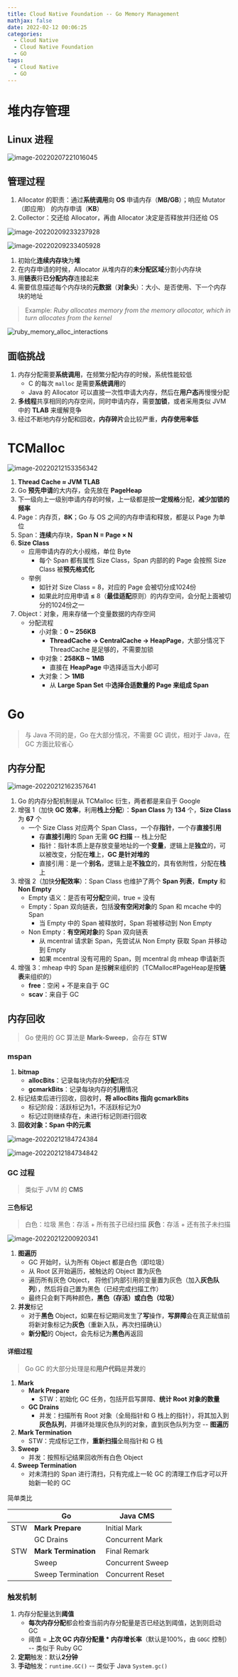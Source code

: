 ```yaml
---
title: Cloud Native Foundation -- Go Memory Management
mathjax: false
date: 2022-02-12 00:06:25
categories:
  - Cloud Native
  - Cloud Native Foundation
  - GO
tags:
  - Cloud Native
  - GO
---
```


# 堆内存管理

## Linux 进程

![image-20220207221016045](https://cnf-1253868755.cos.ap-guangzhou.myqcloud.com/go/image-20220207221016045.png)

<!-- more -->

## 管理过程

1. Allocator 的职责：通过**系统调用**向 **OS** 申请内存（**MB/GB**）；响应 Mutator（即应用） 的内存申请（**KB**）
2. Collector：交还给 Allocator，再由 Allocator 决定是否释放并归还给 OS

![image-20220209233237928](https://cnf-1253868755.cos.ap-guangzhou.myqcloud.com/go/image-20220209233237928.png)

![image-20220209233405928](https://cnf-1253868755.cos.ap-guangzhou.myqcloud.com/go/image-20220209233405928.png)

1. 初始化**连续内存块**为**堆**
2. 在内存申请的时候，Allocator 从堆内存的**未分配区域**分割小内存块
3. 用**链表**将**已分配内存**连接起来
4. 需要信息描述每个内存块的**元数据**（**对象头**）：大小、是否使用、下一个内存块的地址

> Example: *Ruby allocates memory from the memory allocator, which in turn allocates from the kernel*

![ruby_memory_alloc_interactions](https://cnf-1253868755.cos.ap-guangzhou.myqcloud.com/go/ruby_memory_alloc_interactions.png)

## 面临挑战

1. 内存分配需要**系统调用**，在频繁分配内存的时候，系统性能较低
   - C 的每次 `malloc` 是需要**系统调用**的
   - Java 的 Allocator 可以直接一次性申请大内存，然后在**用户态**再慢慢分配
2. **多线程**共享相同的内存空间，同时申请内存，需要**加锁**，或者采用类似 JVM 中的 **TLAB** 来缓解竞争
3. 经过不断地内存分配和回收，**内存碎片**会比较严重，**内存使用率低**

# TCMalloc

![image-20220212153356342](https://cnf-1253868755.cos.ap-guangzhou.myqcloud.com/go/image-20220212153356342.png)

1. **Thread Cache ≈ JVM TLAB**
2. Go **预先申请**的大内存，会先放在 **PageHeap**
3. 下一级向上一级别申请内存的时候，上一级都是按**一定规格**分配，**减少加锁的频率**
4. Page：内存页，**8K**；Go 与 OS 之间的内存申请和释放，都是以 Page 为单位
5. Span：**连续**内存块，**Span N = Page × N**
6. **Size Class**
   - 应用申请内存的大小规格，单位 Byte
     - 每个 Span 都有属性 Size Class，Span 内部的的 Page 会按照 Size Class 被**预先格式化**
   - 举例
     - 如针对 Size Class = 8，对应的 Page 会被切分成1024份
     - 如果此时应用申请 **≤** 8（**最佳适配**原则）的内存空间，会分配上面被切分的1024份之一
7. Object：对象，用来存储一个变量数据的内存空间
   - 分配流程
     - 小对象：**0 ~ 256KB**
       - **ThreadCache -> CentralCache -> HeapPage**，大部分情况下 ThreadCache 是足够的，不需要加锁
     - 中对象：**258KB ~ 1MB**
       - 直接在 **HeapPage** 中选择适当大小即可
     - 大对象：**＞ 1MB**
       - 从 **Large Span Set** 中**选择合适数量的 Page 来组成 Span**

# Go

> 与 Java 不同的是，Go 在大部分情况，不需要 GC 调优，相对于 Java，在 GC 方面比较省心

## 内存分配

![image-20220212162357641](https://cnf-1253868755.cos.ap-guangzhou.myqcloud.com/go/image-20220212162357641.png)

1. Go 的内存分配机制是从 TCMalloc 衍生，两者都是来自于 Google
2. 增强 1（加快 **GC 效率**，利用**栈上分配**）：**Span Class** 为 **134** 个，**Size Class** 为 **67** 个
   - 一个 Size Class 对应两个 Span Class，一个存**指针**，一个存**直接引用**
     - 存**直接引用**的 Span 无需 **GC 扫描** -- 栈上分配
     - 指针：指针本质上是存放变量地址的一个**变量**，逻辑上是**独立**的，可以被改变，分配在**堆**上，**GC 是针对堆的**
     - 直接引用：是一个**别名**，逻辑上是**不独立**的，具有依附性，分配在**栈**上
3. 增强 2（加快**分配效率**）：Span Class 也维护了两个 **Span 列表**，**Empty** 和 **Non Empty**
   - Empty 语义：是否有**可分配**空间，true = 没有
   - Empty：Span 双向链表，包括**没有空闲对象**的 Span 和 mcache 中的 Span
     - 当 Empty 中的 Span 被释放时，Span 将被移动到 Non Empty
   - Non Empty：**有空闲对象**的 Span 双向链表
     - 从 mcentral 请求新 Span，先尝试从 Non Empty 获取 Span 并移动到 Empty
     - 如果 mcentral 没有可用的 Span，则 mcentral 向 mheap 申请新页
4. 增强 3：mheap 中的 Span 是按**树**来组织的（TCMalloc#PageHeap是按**链表**来组织的）
   - **free**：空闲 + 不是来自于 GC
   - **scav**：来自于 GC

## 内存回收

> Go 使用的 GC 算法是 **Mark-Sweep**，会存在 **STW**

### mspan

1. **bitmap**
   - **allocBits**：记录每块内存的**分配**情况
   - **gcmarkBits**：记录每块内存的**引用**情况
2. 标记结束后进行回收，回收时，**将 allocBits 指向 gcmarkBits**
   - 标记阶段：活跃标记为1，不活跃标记为0
   - 标记过则继续存在，未进行标记则进行回收
3. **回收对象：Span 中的元素**

![image-20220212184724384](https://cnf-1253868755.cos.ap-guangzhou.myqcloud.com/go/image-20220212184724384.png)

![image-20220212184734842](https://cnf-1253868755.cos.ap-guangzhou.myqcloud.com/go/image-20220212184734842.png)

### GC 过程

> 类似于 JVM 的 **CMS**

#### 三色标记

> 白色：垃圾
> 黑色：存活 + 所有孩子已经扫描
> **灰色**：存活 + 还有孩子未扫描

![image-20220212200920341](https://cnf-1253868755.cos.ap-guangzhou.myqcloud.com/go/image-20220212200920341.png)

1. **图遍历**
   - GC 开始时，认为所有 Object 都是白色（即垃圾）
   - 从 Root 区开始遍历，被触达的 Object 置为灰色
   - 遍历所有灰色 Object， 将他们内部引用的变量置为灰色（加入**灰色队列**），然后将自己置为黑色（已经完成扫描工作）
   - 最终只会剩下两种颜色，**黑色（存活）或白色（垃圾）**
2. **并发**标记
   - 对于**黑色** Object，如果在标记期间发生了**写**操作，**写屏障**会在真正赋值前将新对象标记为**灰色**（重新入队，再次扫描确认）
   - **新分配**的 Object，会先标记为**黑色**再返回

#### 详细过程

> Go GC 的大部分处理是和**用户代码**是**并发**的

1. **Mark**
   - **Mark Prepare**
     - STW：初始化 GC 任务，包括开启写屏障、**统计 Root 对象的数量**
   - **GC Drains**
     - 并发：扫描所有 Root 对象（全局指针和 G 栈上的指针），将其加入到**灰色队列**，并循环处理灰色队列的对象，直到灰色队列为空 -- **图遍历**
2. **Mark Termination**
   - STW：完成标记工作，**重新扫描**全局指针和 G 栈
3. **Sweep**
   - 并发：按照标记结果回收所有白色 Object
4. **Sweep Termination**
   - 对未清扫的 Span 进行清扫，只有完成上一轮 GC 的清理工作后才可以开始新一轮的 GC

简单类比

|      | Go                   | Java CMS         |
| ---- | -------------------- | ---------------- |
| STW  | **Mark Prepare**     | Initial Mark     |
|      | GC Drains            | Concurrent Mark  |
| STW  | **Mark Termination** | Final Remark     |
|      | Sweep                | Concurrent Sweep |
|      | Sweep Termination    | Concurrent Reset |

### 触发机制

1. 内存分配量达到**阈值**
   - **每次内存分配**都会检查当前内存分配量是否已经达到阈值，达到则启动 GC
   - 阈值 = **上次 GC 内存分配量 * 内存增长率**（默认是100%，由 `GOGC` 控制） -- 类似于 Ruby GC
2. **定期**触发：默认**2分钟**
3. **手动**触发：`runtime.GC()` -- 类似于 Java `System.gc()`
